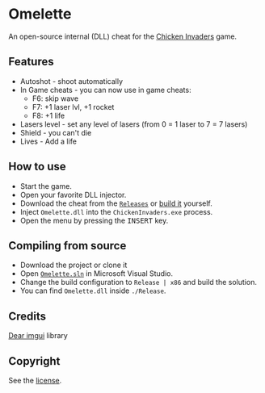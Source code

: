 # Omelette

An open-source internal (DLL) cheat for the [Chicken Invaders](https://www.interactionstudios.com/chickeninvaders.php) game.

## Features

- Autoshot - shoot automatically
- In Game cheats - you can now use in game cheats:
    - F6: skip wave
    - F7: +1 laser lvl, +1 rocket
    - F8: +1 life
- Lasers level - set any level of lasers (from 0 = 1 laser to 7 = 7 lasers)
- Shield - you can't die
- Lives - Add a life

## How to use

- Start the game.
- Open your favorite DLL injector.
- Download the cheat from the [`Releases`](../../releases) or [build it](#compiling-from-source) yourself.
- Inject `Omelette.dll` into the `ChickenInvaders.exe` process.
- Open the menu by pressing the <kbd>INSERT</kbd> key.

## Compiling from source

- Download the project or clone it
- Open [`Omelette.sln`](./Omelette.sln) in Microsoft Visual Studio.
- Change the build configuration to `Release | x86` and build the solution.
- You can find `Omelette.dll` inside `./Release`.

## Credits

[Dear imgui](https://github.com/ocornut/imgui) library

## Copyright

See the [license](/LICENSE).